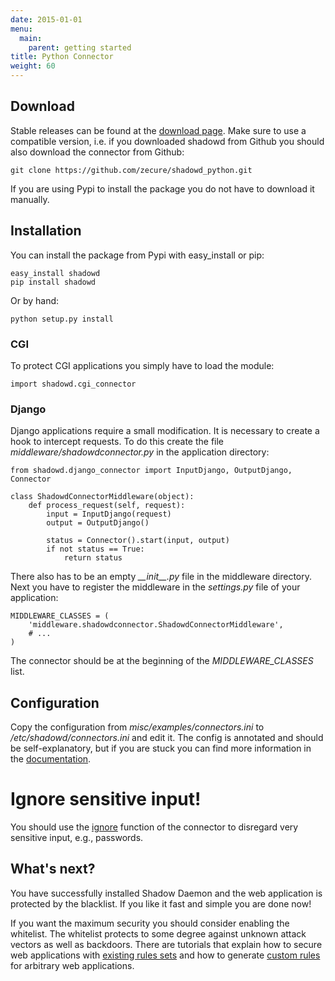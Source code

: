 ```yaml
---
date: 2015-01-01
menu:
  main:
    parent: getting started
title: Python Connector
weight: 60
---
```


## Download

Stable releases can be found at the [download page](/downloads/archives#python_connector).
Make sure to use a compatible version, i.e. if you downloaded shadowd from Github you should also download the connector from Github:

    git clone https://github.com/zecure/shadowd_python.git

If you are using Pypi to install the package you do not have to download it manually.

## Installation

You can install the package from Pypi with easy_install or pip:

    easy_install shadowd
    pip install shadowd

Or by hand:

    python setup.py install

### CGI

To protect CGI applications you simply have to load the module:

    import shadowd.cgi_connector

### Django

Django applications require a small modification.
It is necessary to create a hook to intercept requests.
To do this create the file *middleware/shadowdconnector.py* in the application directory:

    from shadowd.django_connector import InputDjango, OutputDjango, Connector
    
    class ShadowdConnectorMiddleware(object):
        def process_request(self, request):
            input = InputDjango(request)
            output = OutputDjango()
    
            status = Connector().start(input, output)
            if not status == True:
                return status

There also has to be an empty *\_\_init\_\_.py* file in the middleware directory.
Next you have to register the middleware in the *settings.py* file of your application:

    MIDDLEWARE_CLASSES = (
        'middleware.shadowdconnector.ShadowdConnectorMiddleware',
        # ...
    )

The connector should be at the beginning of the *MIDDLEWARE_CLASSES* list.

## Configuration

Copy the configuration from *misc/examples/connectors.ini* to */etc/shadowd/connectors.ini* and edit it.
The config is annotated and should be self-explanatory, but if you are stuck you can find more information in the [documentation](/documentation/connectors).

<div class="note warning">
<h1>Ignore sensitive input!</h1>
<p>You should use the <a href="/documentation/connectors#ignore">ignore</a> function of the connector to disregard very sensitive input, e.g., passwords.</p>
</div>

## What's next?

You have successfully installed Shadow Daemon and the web application is protected by the blacklist.
If you like it fast and simple you are done now!

If you want the maximum security you should consider enabling the whitelist.
The whitelist protects to some degree against unknown attack vectors as well as backdoors.
There are tutorials that explain how to secure web applications with [existing rules sets](/tutorials/protect_wordpress) and how to generate [custom rules](/tutorials/protect_applications) for arbitrary web applications.
